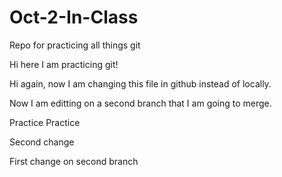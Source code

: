 # Oct-2-In-Class
Repo for practicing all things git 


Hi here I am practicing git!

Hi again, now I am changing this file in github instead of locally.

Now I am editting on a second branch that I am going to merge.


Practice Practice

Second change 

First change on second branch

